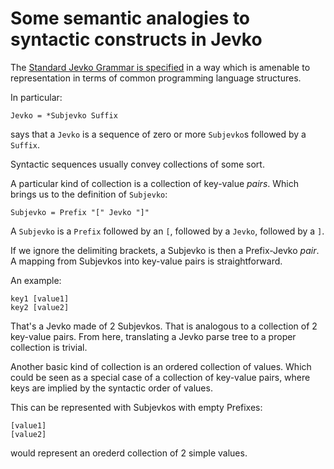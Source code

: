# Some semantic analogies to syntactic constructs in Jevko

The [Standard Jevko Grammar is specified](https://github.com/jevko/specifications/blob/master/draft-standard-grammar.md) in a way which is amenable to representation in terms of common programming language structures.

In particular:

```abnf
Jevko = *Subjevko Suffix
```

says that a `Jevko` is a sequence of zero or more `Subjevko`s followed by a `Suffix`.

Syntactic sequences usually convey collections of some sort.

A particular kind of collection is a collection of key-value *pairs*. Which brings us to the definition of `Subjevko`:

```abnf
Subjevko = Prefix "[" Jevko "]"
```

A `Subjevko` is a `Prefix` followed by an `[`, followed by a `Jevko`, followed by a `]`.

If we ignore the delimiting brackets, a Subjevko is then a Prefix-Jevko *pair*. A mapping from Subjevkos into key-value pairs is straightforward.

An example:

```
key1 [value1]
key2 [value2]
```

That's a Jevko made of 2 Subjevkos. That is analogous to a collection of 2 key-value pairs. From here, translating a Jevko parse tree to a proper collection is trivial.

Another basic kind of collection is an ordered collection of values. Which could be seen as a special case of a collection of key-value pairs, where keys are implied by the syntactic order of values.

This can be represented with Subjevkos with empty Prefixes:

```
[value1]
[value2]
```

would represent an orederd collection of 2 simple values.
